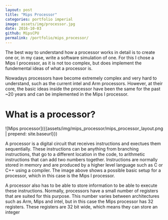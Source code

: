 ```yaml
---
layout: post
title: "Mips Processor"
categories: portfolio imperial
image: assets/img/processor.jpg
date: 2016-10-03
github: MipsCPU
permalink: /portfolio/mips_processor/
---
```


The best way to understand how a processor works in detail is to create one or,
in my case, write a software simulation of one. For this I chose a Mips I
processor, as it is not too complex, but does implement the fundemental ideas of
what a processor is.

Nowadays processors have become extremely complex and very hard to understand,
such as the current intel and Arm processors. However, at their core, the basic
ideas inside the processor have been the same for the past ~20 years and can be
implemented in the Mips I processor.

What is a processor?
====================

![Mips processor]({{assets/img/mips_processor/mips_processor_layout.png | prepend: site.baseurl}})

A processor is a digital circuit that receives instructions and exectues them
sequentially. These instructions can be anything from branching instructions,
that go to a different location in the code, to arithmetic instructions that can
add two numbers together. Instructions are normally stored in memory and are
produced by a higher level language such as C or C++ using a compiler. The image
above shows a possible basic setup for a processor, which in this case is the
Mips I processor.

A processor also has to be able to store information to be able to execute these
instructions. Normally, processors have a small number of registers that are
suited for this purpose. This number varies between architectures such as Arm,
Mips and intel, but in this case the Mips processor has 32 registers.  These
registers are 32 bit wide, which means they can store an integer
